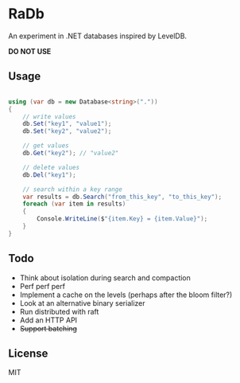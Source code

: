 # RaDb

An experiment in .NET databases inspired by LevelDB.

__DO NOT USE__

## Usage

```c#

using (var db = new Database<string>("."))
{
	// write values
	db.Set("key1", "value1");
	db.Set("key2", "value2");

	// get values
	db.Get("key2"); // "value2"

	// delete values
	db.Del("key1");

	// search within a key range
	var results = db.Search("from_this_key", "to_this_key");
	foreach (var item in results)
	{
		Console.WriteLine($"{item.Key} = {item.Value}");
	}
}

```

## Todo

* Think about isolation during search and compaction
* Perf perf perf
* Implement a cache on the levels (perhaps after the bloom filter?)
* Look at an alternative binary serializer
* Run distributed with raft
* Add an HTTP API
* ~~Support batching~~

## License

MIT
